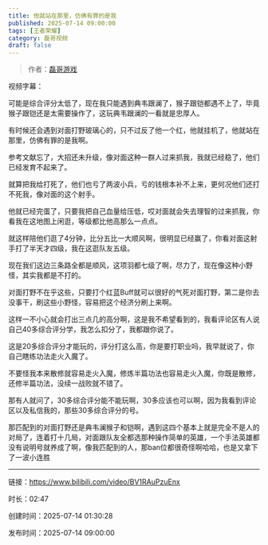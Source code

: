 ```yaml
---
title: 他就站在那里，仿佛有罪的是我
published: 2025-07-14 09:00:00
tags: [王者荣耀]
category: 磊哥视频
draft: false
---
```



> 作者：[磊哥游戏](https://space.bilibili.com/268941858)

视频字幕：

可能是综合评分太低了，现在我只能遇到典韦跟澜了，猴子跟铠都遇不上了，毕竟猴子跟铠还是太需要操作了，这玩典韦跟澜的一看就是忠厚人。

有时候还会遇到对面打野玻璃心的，只不过反了他一个红，他就挂机了，他就站在那里，仿佛有罪的是我啊。

参考文献忘了，大招还未升级，像对面这种一群人过来抓我，我就已经稳了，他们已经发育不起来了。

就算把我给打死了，他们也亏了两波小兵，亏的钱根本补不上来，更何况他们还打不死我，像对面的这个射手。

他就已经完蛋了，只要我把自己血量给压低，哎对面就会失去理智的过来抓我，你看我在这地图上闲逛，等级都比他高那么一点点。

就这样陪他们逛了4分钟，比分五比一大顺风啊，很明显已经赢了，你看对面这射手打了半天才四级，我在这逛队友五级。

现在我们这边三条路全都是顺风，这项羽都七级了啊，尽力了，现在像这种小野怪，其实我都是不打的。

对面打野不在乎这些，只要打个红蓝Buff就可以很好的气死对面打野，第二是你去没事干，刷这些小野怪，容易把这个经济分刷上来啊。

这样一不小心就会打出三点几的高分啊，这是我不希望看到的，我看评论区有人说自己40多综合评分学，我怎么扣分了，我都跟你说了。

这是20多综合评分才能玩的，评分打这么高，你是要打职业吗，我早就说了，你自己瞎练功法走火入魔了。

不要怪我本来散修就容易走火入魔，修炼半篇功法也容易走火入魔，你既是散修，还修半篇功法，没续一战败就不错了。

那有人就问了，30多综合评分能不能玩啊，30多应该也可以啊，因为我看到评论区以及私信我的，那些30多综合评分的号。

那匹配到的对面打野还是典韦澜猴子和铠啊，遇到这四个基本上就是完全不是人的对局了，连着打十几局，对面跟队友全都选那种操作简单的英雄，一个手法英雄都没有说明号就养成了啊，像我匹配到的人，那ban位都很奇怪啊哈哈，也是又拿下了一波小连胜

---

链接：https://www.bilibili.com/video/BV1RAuPzuEnx

时长：02:47

创建时间：2025-07-14 01:30:28

发布时间：2025-07-14 09:00:00
